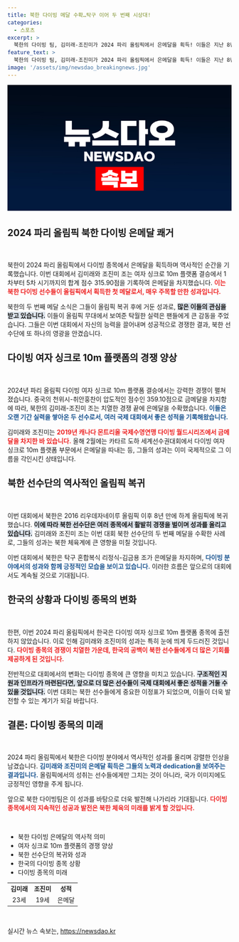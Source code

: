 ```yaml
---
title: 북한 다이빙 메달 수확…탁구 이어 두 번째 시상대!
categories:
  - 스포츠
excerpt: >
  북한의 다이빙 팀, 김미래-조진미가 2024 파리 올림픽에서 은메달을 획득! 이들은 지난 8년 간의 공백을 딛고 세계 무대에서 화려한 복귀를 이뤄냈습니다. 과연 북한의 다음 목표는 무엇일까요? 클릭하여 자세한 소식을 확인하세요!
feature_text: >
  북한의 다이빙 팀, 김미래-조진미가 2024 파리 올림픽에서 은메달을 획득! 이들은 지난 8년 간의 공백을 딛고 세계 무대에서 화려한 복귀를 이뤄냈습니다. 과연 북한의 다음 목표는 무엇일까요? 클릭하여 자세한 소식을 확인하세요!
image: '/assets/img/newsdao_breakingnews.jpg'
---
```


<p><img src="/assets/img/newsdao_breakingnews.jpg" alt="pcversion 속보" /></p>

<h2 data-ke-size="size26">2024 파리 올림픽 북한 다이빙 은메달 쾌거</h2>

<p data-ke-size="size16">&nbsp;</p>

<p>북한이 2024 파리 올림픽에서 다이빙 종목에서 은메달을 획득하며 역사적인 순간을 기록했습니다. 이번 대회에서 김미래와 조진미 조는 여자 싱크로 10m 플랫폼 결승에서 1차부터 5차 시기까지의 합계 점수 315.90점을 기록하여 은메달을 차지했습니다. <b><span style="color: #ee2323;">이는 북한 다이빙 선수들이 올림픽에서 획득한 첫 메달로서, 매우 주목할 만한 성과입니다.</span></b> </p>

<p>북한의 두 번째 메달 소식은 그들이 올림픽 복귀 후에 거둔 성과로, <b><span style="background-color: #21538527;">많은 이들의 관심을 받고 있습니다.</span></b> 이들이 올림픽 무대에서 보여준 탁월한 실력은 팬들에게 큰 감동을 주었습니다. 그들은 이번 대회에서 자신의 능력을 끌어내며 성공적으로 경쟁한 결과, 북한 선수단에 또 하나의 영광을 안겼습니다.</p>

<h2 data-ke-size="size26">다이빙 여자 싱크로 10m 플랫폼의 경쟁 양상</h2>

<p data-ke-size="size16">&nbsp;</p>

<p>2024년 파리 올림픽 다이빙 여자 싱크로 10m 플랫폼 결승에서는 강력한 경쟁이 펼쳐졌습니다. 중국의 천위시-취안훙찬이 압도적인 점수인 359.10점으로 금메달을 차지함에 따라, 북한의 김미래-조진미 조는 치열한 경쟁 끝에 은메달을 수확했습니다. <b><span style="color: #1a5490;">이들은 오랜 기간 실력을 쌓아온 두 선수로서, 여러 국제 대회에서 좋은 성적을 기록해왔습니다.</span></b> </p>

<p>김미래와 조진미는 <b><span style="color: #ee2323;">2019년 캐나다 몬트리올 국제수영연맹 다이빙 월드시리즈에서 금메달을 차지한 바 있습니다.</span></b> 올해 2월에는 카타르 도하 세계선수권대회에서 다이빙 여자 싱크로 10m 플랫폼 부문에서 은메달을 따내는 등, 그들의 성과는 이미 국제적으로 그 이름을 각인시킨 상태입니다. </p>

<h2 data-ke-size="size26">북한 선수단의 역사적인 올림픽 복귀</h2>

<p data-ke-size="size16">&nbsp;</p>

<p>이번 대회에서 북한은 2016 리우데자네이루 올림픽 이후 8년 만에 하계 올림픽에 복귀했습니다. <b><span style="background-color: #21538527;">이에 따라 북한 선수단은 여러 종목에서 활발히 경쟁을 벌이며 성과를 올리고 있습니다.</span></b> 김미래와 조진미 조는 이번 대회 북한 선수단의 두 번째 메달을 수확한 사례로, 그들의 성과는 북한 체육계에 큰 영향을 미칠 것입니다. </p>

<p>이번 대회에서 북한은 탁구 혼합복식 리정식-김금용 조가 은메달을 차지하며, <b><span style="color: #1a5490;">다이빙 분야에서의 성과와 함께 긍정적인 모습을 보이고 있습니다.</span></b> 이러한 흐름은 앞으로의 대회에서도 계속될 것으로 기대됩니다.</p>

<h2 data-ke-size="size26">한국의 상황과 다이빙 종목의 변화</h2>

<p data-ke-size="size16">&nbsp;</p>

<p>한편, 이번 2024 파리 올림픽에서 한국은 다이빙 여자 싱크로 10m 플랫폼 종목에 출전하지 않았습니다. 이로 인해 김미래와 조진미의 성과는 특히 눈에 띄게 두드러진 것입니다. <b><span style="color: #ee2323;">다이빙 종목의 경쟁이 치열한 가운데, 한국의 공백이 북한 선수들에게 더 많은 기회를 제공하게 된 것입니다.</span></b></p>

<p>전반적으로 대회에서의 변화는 다이빙 종목에 큰 영향을 미치고 있습니다. <b><span style="background-color: #21538527;">구조적인 지원과 인프라가 마련된다면, 앞으로 더 많은 선수들이 국제 대회에서 좋은 성적을 거둘 수 있을 것입니다.</span></b> 이번 대회는 북한 선수들에게 중요한 이정표가 되었으며, 이들이 더욱 발전할 수 있는 계기가 되길 바랍니다.</p>

<h2 data-ke-size="size26">결론: 다이빙 종목의 미래</h2>

<p data-ke-size="size16">&nbsp;</p>

<p>2024 파리 올림픽에서 북한은 다이빙 분야에서 역사적인 성과를 올리며 강렬한 인상을 남겼습니다. <b><span style="color: #1a5490;">김미래와 조진미의 은메달 획득은 그들의 노력과 dedication을 보여주는 결과입니다.</span></b> 올림픽에서의 성취는 선수들에게만 그치는 것이 아니라, 국가 이미지에도 긍정적인 영향을 주게 됩니다. </p>

<p>앞으로 북한 다이빙팀은 이 성과를 바탕으로 더욱 발전해 나가리라 기대됩니다. <b><span style="color: #ee2323;">다이빙 종목에서의 지속적인 성공과 발전은 북한 체육의 미래를 밝게 할 것입니다.</span></b></p>

<p data-ke-size="size16">&nbsp;</p>

<ul>
    <li>북한 다이빙 은메달의 역사적 의미</li>
    <li>여자 싱크로 10m 플랫폼의 경쟁 양상</li>
    <li>북한 선수단의 복귀와 성과</li>
    <li>한국의 다이빙 종목 상황</li>
    <li>다이빙 종목의 미래</li>
</ul>

<table style="width: 100%; border-collapse: collapse;">
    <tr>
        <td style="text-align: center; height: 17px;"><b>김미래</b></td>
        <td style="text-align: center; height: 17px;"><b>조진미</b></td>
        <td style="text-align: center; height: 17px;"><b>성적</b></td>
    </tr>
    <tr>
        <td style="text-align: center; height: 17px;">23세</td>
        <td style="text-align: center; height: 17px;">19세</td>
        <td style="text-align: center; height: 17px;">은메달</td>
    </tr>
</table>

<p data-ke-size="size16">&nbsp;</p>
실시간 뉴스 속보는, <a href="https://newsdao.kr" rel="dofollow">https://newsdao.kr</a>


